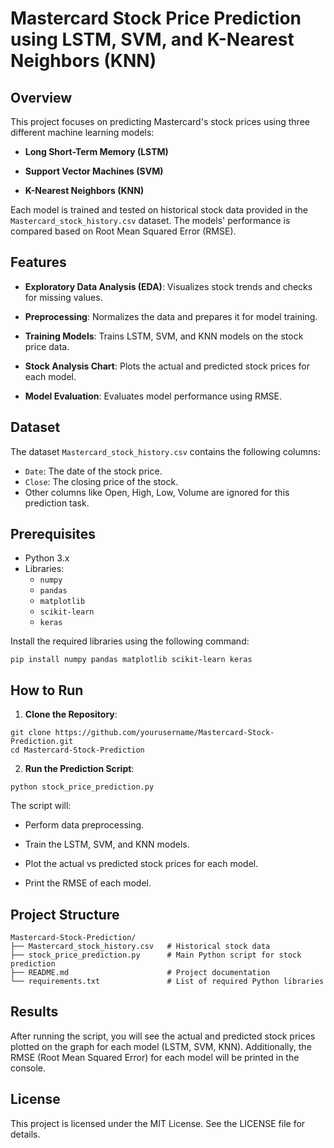 # Mastercard Stock Price Prediction using LSTM, SVM, and K-Nearest Neighbors (KNN) 

## Overview

This project focuses on predicting Mastercard's stock prices using three different machine learning models:

- **Long Short-Term Memory (LSTM)**

- **Support Vector Machines (SVM)**

- **K-Nearest Neighbors (KNN)**

Each model is trained and tested on historical stock data provided in the `Mastercard_stock_history.csv` dataset. The models' performance is compared based on Root Mean Squared Error (RMSE).

## Features

- **Exploratory Data Analysis (EDA)**: Visualizes stock trends and checks for missing values.

- **Preprocessing**: Normalizes the data and prepares it for model training.

- **Training Models**: Trains LSTM, SVM, and KNN models on the stock price data.

- **Stock Analysis Chart**: Plots the actual and predicted stock prices for each model.

- **Model Evaluation**: Evaluates model performance using RMSE.
  
## Dataset

The dataset `Mastercard_stock_history.csv` contains the following columns:
- `Date`: The date of the stock price.
- `Close`: The closing price of the stock.
- Other columns like Open, High, Low, Volume are ignored for this prediction task.

## Prerequisites

- Python 3.x
- Libraries: 
  - `numpy`
  - `pandas`
  - `matplotlib`
  - `scikit-learn`
  - `keras`
  
Install the required libraries using the following command:

```
pip install numpy pandas matplotlib scikit-learn keras
```

## How to Run

1. **Clone the Repository**:

```
git clone https://github.com/yourusername/Mastercard-Stock-Prediction.git
cd Mastercard-Stock-Prediction
```

2. **Run the Prediction Script**:

```
python stock_price_prediction.py
```

The script will:

- Perform data preprocessing.

- Train the LSTM, SVM, and KNN models.

- Plot the actual vs predicted stock prices for each model.

- Print the RMSE of each model.

## Project Structure

```
Mastercard-Stock-Prediction/
├── Mastercard_stock_history.csv   # Historical stock data
├── stock_price_prediction.py      # Main Python script for stock prediction
├── README.md                      # Project documentation
└── requirements.txt               # List of required Python libraries
```

## Results

After running the script, you will see the actual and predicted stock prices plotted on the graph for each model (LSTM, SVM, KNN). Additionally, the RMSE (Root Mean Squared Error) for each model will be printed in the console.

## License

This project is licensed under the MIT License. See the LICENSE file for details.

